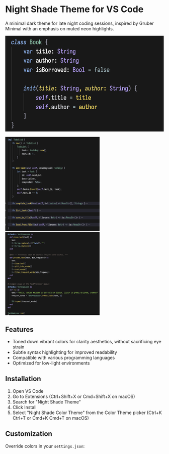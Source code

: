 # Night Shade Theme for VS Code

A minimal dark theme for late night coding sessions, inspired by Gruber Minimal with an emphasis on muted neon highlights.

<img src="code-examples/screenshots/screenshot1.png" width="600">

<img src="code-examples/screenshots/screenshot2.png" width="300"> <img src="code-examples/screenshots/screenshot3.png" width="300">

## Features

- Toned down vibrant colors for clarity aesthetics, without sacrificing eye strain
- Subtle syntax highlighting for improved readability
- Compatible with various programming languages
- Optimized for low-light environments

## Installation

1. Open VS Code
2. Go to Extensions (Ctrl+Shift+X or Cmd+Shift+X on macOS)
3. Search for "Night Shade Theme"
4. Click Install
5. Select "Night Shade Color Theme" from the Color Theme picker (Ctrl+K Ctrl+T or Cmd+K Cmd+T on macOS)

## Customization

Override colors in your `settings.json`:
